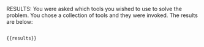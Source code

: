 RESULTS: You were asked which tools you wished to use to solve the problem. You chose a collection of tools and they were invoked. The results are below:

```

{{results}}

```